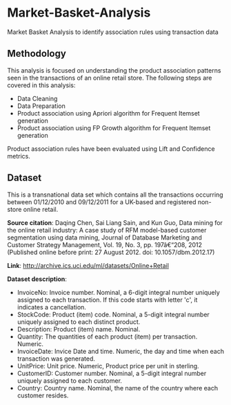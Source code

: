 # Market-Basket-Analysis
Market Basket Analysis to identify association rules using transaction data

## Methodology
This analysis is focused on understanding the product association patterns seen in the transactions of an online retail store. The following steps are covered in this analysis:
- Data Cleaning
- Data Preparation
- Product association using Apriori algorithm for Frequent Itemset generation
- Product association using FP Growth algorithm for Frequent Itemset generation

Product association rules have been evaluated using Lift and Confidence metrics.

## Dataset
This is a transnational data set which contains all the transactions occurring between 01/12/2010 and 09/12/2011 for a UK-based and registered non-store online retail.

<b>Source citation</b>: Daqing Chen, Sai Liang Sain, and Kun Guo, Data mining for the online retail industry: A case study of RFM model-based customer segmentation using data mining, Journal of Database Marketing and Customer Strategy Management, Vol. 19, No. 3, pp. 197â€“208, 2012 (Published online before print: 27 August 2012. doi: 10.1057/dbm.2012.17)

<b>Link</b>: http://archive.ics.uci.edu/ml/datasets/Online+Retail

<b>Dataset description</b>:
- InvoiceNo: Invoice number. Nominal, a 6-digit integral number uniquely assigned to each transaction. If this code starts with letter 'c', it indicates a cancellation.
- StockCode: Product (item) code. Nominal, a 5-digit integral number uniquely assigned to each distinct product.
- Description: Product (item) name. Nominal.
- Quantity: The quantities of each product (item) per transaction. Numeric.
- InvoiceDate: Invice Date and time. Numeric, the day and time when each transaction was generated.
- UnitPrice: Unit price. Numeric, Product price per unit in sterling.
- CustomerID: Customer number. Nominal, a 5-digit integral number uniquely assigned to each customer.
- Country: Country name. Nominal, the name of the country where each customer resides.
